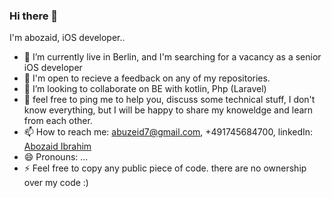### Hi there 👋



I'm abozaid, iOS developer..


- 🔭 I’m currently live in Berlin, and I'm searching for a vacancy as a senior iOS developer
- 🌱 I'm open to recieve a feedback on any of my repositories.
- 👯 I’m looking to collaborate on BE with kotlin, Php (Laravel)
- 💬 feel free to ping me to help you, discuss some technical stuff, I don't know everything,
but I will be happy to share my knoweldge and learn from each other.
- 📫 How to reach me: abuzeid7@gmail.com, +491745684700, linkedIn:<div class="LI-profile-badge"  data-version="v1" data-size="medium" data-locale="en_US" data-type="horizontal" data-theme="dark" data-vanity="abuzeid-ibrahim"><a class="LI-simple-link" href='https://de.linkedin.com/in/abuzeid-ibrahim?trk=profile-badge'>Abozaid Ibrahim</a></div>
- 😄 Pronouns: ...
- ⚡ Feel free to copy any public piece of code. there are no ownership over my code :)



